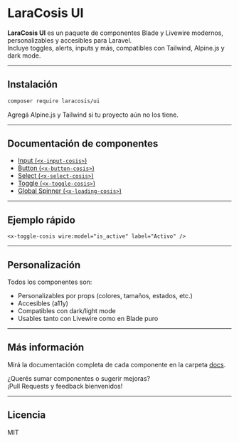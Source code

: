 # LaraCosis UI

**LaraCosis UI** es un paquete de componentes Blade y Livewire modernos, personalizables y accesibles para Laravel.  
Incluye toggles, alerts, inputs y más, compatibles con Tailwind, Alpine.js y dark mode.

---

## Instalación

```bash
composer require laracosis/ui
```

Agregá Alpine.js y Tailwind si tu proyecto aún no los tiene.

---

## Documentación de componentes

- [Input (`<x-input-cosis>`)](docs/input-cosis.md)
- [Button (`<x-button-cosis>`)](docs/button-cosis.md)
- [Select (`<x-select-cosis>`)](docs/select-cosis.md)
- [Toggle (`<x-toggle-cosis>`)](docs/toggle-cosis.md)
- [Global Spinner (`<x-loading-cosis>`)](docs/loading-cosis.md)


---

## Ejemplo rápido

```blade
<x-toggle-cosis wire:model="is_active" label="Activo" />
```

---

## Personalización

Todos los componentes son:
- Personalizables por props (colores, tamaños, estados, etc.)
- Accesibles (a11y)
- Compatibles con dark/light mode
- Usables tanto con Livewire como en Blade puro

---

## Más información

Mirá la documentación completa de cada componente en la carpeta [docs](docs/).

¿Querés sumar componentes o sugerir mejoras?  
¡Pull Requests y feedback bienvenidos!

---

## Licencia

MIT
